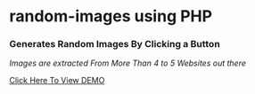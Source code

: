 # random-images using PHP

### Generates Random Images By Clicking a Button

*Images are extracted From More Than 4 to 5 Websites out there*

[Click Here To View DEMO](https://randm-images.herokuapp.com/)
